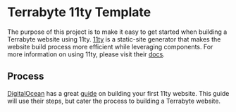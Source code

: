 # Terrabyte 11ty Template

The purpose of this project is to make it easy to get started when building a Terrabyte website using 11ty. [11ty](https://www.11ty.dev/) is a static-site generator that makes the website build process more efficient while leveraging components. For more information on using 11ty, please visit their [docs](https://www.11ty.dev/docs/).

## Process

[DigitalOcean](https://digitalocean.com) has a great [guide](https://www.digitalocean.com/community/tutorials/how-to-create-and-deploy-your-first-eleventy-website#step-2-choosing-a-templating-language) on building your first 11ty website. This guide will use their steps, but cater the process to building a Terrabyte website.

